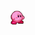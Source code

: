 <span><img src="https://github.com/minisyu/minisyu/blob/main/public/yapyap.gif" width="24" height="24"><span>
